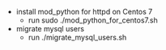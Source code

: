 * install mod_python for httpd on Centos 7 
   * run sudo ./mod_python_for_centos7.sh 
* migrate mysql users 
   * run ./migrate_mysql_users.sh 
